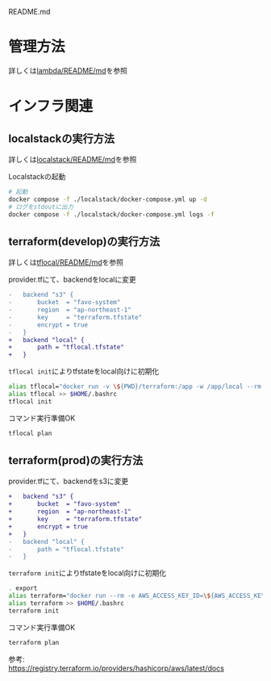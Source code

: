 README.md
# 管理方法  

詳しくは[lambda/README/md](lambda/README.md)を参照 

# インフラ関連

## localstackの実行方法

詳しくは[localstack/README/md](localstack/README.md)を参照 

Localstackの起動  
```sh
# 起動
docker compose -f ./localstack/docker-compose.yml up -d
# ログをstdoutに出力
docker compose -f ./localstack/docker-compose.yml logs -f
```

## terraform(develop)の実行方法

詳しくは[tflocal/README/md](tflocal/README.md)を参照  

provider.tfにて、backendをlocalに変更
```diff
-	backend "s3" {
-		bucket  = "favo-system"
-		region  = "ap-northeast-1"
-		key     = "terraform.tfstate"
-		encrypt = true
-	}
+	backend "local" {
+	 	path = "tflocal.tfstate"
+	}
```

`tflocal init`によりtfstateをlocal向けに初期化
```sh
alias tflocal="docker run -v \${PWD}/terraform:/app -w /app/local --rm --net=localstack_default -u \$(id -u):\$(id -g) -it tflocal:0.16.0" 
alias tflocal >> $HOME/.bashrc
tflocal init
```

コマンド実行準備OK
```sh
tflocal plan
```

## terraform(prod)の実行方法

provider.tfにて、backendをs3に変更
```diff
+	backend "s3" {
+		bucket  = "favo-system"
+		region  = "ap-northeast-1"
+		key     = "terraform.tfstate"
+		encrypt = true
+	}
-	backend "local" {
-	 	path = "tflocal.tfstate"
-	}
```

`terraform init`によりtfstateをlocal向けに初期化
```sh
. export
alias terraform="docker run --rm -e AWS_ACCESS_KEY_ID=\${AWS_ACCESS_KEY_ID} -e AWS_SECRET_ACCESS_KEY=\${AWS_SECRET_ACCESS_KEY} -v \${PWD}/terraform:/app -w /app/prod -u \$(id -u):\$(id -g) -it hashicorp/terraform:1.6.5"
alias terraform >> $HOME/.bashrc
terraform init
```

コマンド実行準備OK
```sh
terraform plan
```

参考:  
https://registry.terraform.io/providers/hashicorp/aws/latest/docs
